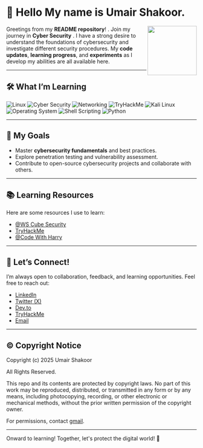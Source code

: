 # 👋 Hello My name is Umair Shakoor.

<img src="https://upload.wikimedia.org/wikipedia/commons/3/35/Tux.svg" align="right" width="130" />

Greetings from my **README repository**! . Join my journey in **Cyber Security** . I have a strong desire to understand the foundations of cybersecurity and investigate different security procedures. My **code updates**, **learning progress**, and **experiments** as I develop my abilities are all available here.

---

## 🛠️ What I’m Learning

![Linux](https://img.shields.io/badge/Linux-FCC624?style=flat&logo=linux&logoColor=black)
![Cyber Security](https://img.shields.io/badge/Cyber%20Security-FF3C00?style=flat&logo=security&logoColor=white)
![Networking](https://img.shields.io/badge/Networking-0077B3?style=flat&logoColor=white)
![TryHackMe](https://img.shields.io/badge/TryHackMe-FF0000?style=flat&logo=tryhackme&logoColor=white)
![Kali Linux](https://img.shields.io/badge/Kali%20Linux-268BEE?style=flat&logo=kalilinux&logoColor=white)
![Operating System](https://img.shields.io/badge/Operating%20System-009688?style=flat&logo=windows-terminal&logoColor=white)
![Shell Scripting](https://img.shields.io/badge/Shell%20Scripting-4EAA25?style=flat&logo=gnubash&logoColor=white)
![Python](https://img.shields.io/badge/Python-3776AB?style=flat&logo=python&logoColor=white)

---

## 🌱 My Goals

- Master **cybersecurity fundamentals** and best practices.
- Explore penetration testing and vulnerability assessment.
- Contribute to open-source cybersecurity projects and collaborate with others.

---

## 📚 Learning Resources

Here are some resources I use to learn:
- [@WS Cube Security](https://www.youtube.com/@WsCubeCyberSecurity)
- [TryHackMe](https://tryhackme.com/)
- [@Code With Harry](https://www.youtube.com/@codewithharry)

---

## 🤝 Let’s Connect!

I’m always open to collaboration, feedback, and learning opportunities. Feel free to reach out:
- [LinkedIn](https://www.linkedin.com/in/cyberumairx/)
- [Twitter (X)](https://x.com/cyberumairx/)
- [Dev.to](https://dev.to/cyberumair/)
- [TryHackMe](https://www.tryhackme.com/p/cyberumair/)
- [Email](mailto:umairshakoor.pro@gmail.com)

---

## ©️ Copyright Notice

Copyright (c) 2025 Umair Shakoor

All Rights Reserved.

This repo and its contents are protected by copyright laws. No part of this work may be reproduced, distributed, or transmitted in any form or by any means, including photocopying, recording, or other electronic or mechanical methods, without the prior written permission of the copyright owner.

For permissions, contact [gmail](mailto:umairshakoor.pro@protonmail.com).

---

Onward to learning! Together, let's protect the digital world! 🚀
